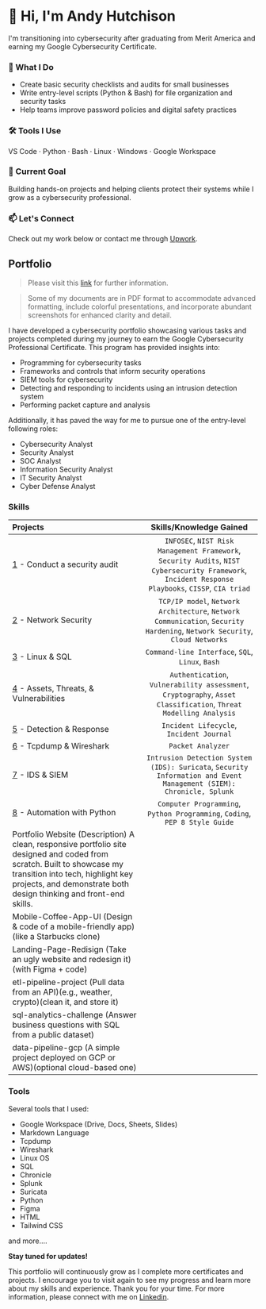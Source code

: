 # 👋 Hi, I'm Andy Hutchison

I'm transitioning into cybersecurity after graduating from Merit America and earning my Google Cybersecurity Certificate.

### 🔐 What I Do
- Create basic security checklists and audits for small businesses
- Write entry-level scripts (Python & Bash) for file organization and security tasks
- Help teams improve password policies and digital safety practices

### 🛠️ Tools I Use
VS Code · Python · Bash · Linux · Windows · Google Workspace

### 🚀 Current Goal
Building hands-on projects and helping clients protect their systems while I grow as a cybersecurity professional.

### 📫 Let's Connect
Check out my work below or contact me through [Upwork](https://www.upwork.com/freelancers/~YOUR-ID).



## Portfolio
> Please visit this [link](https://www.coursera.org/professional-certificates/google-cybersecurity) for further information.

> Some of my documents are in PDF format to accommodate advanced formatting, include colorful presentations, and incorporate abundant screenshots for enhanced clarity and detail.

I have developed a cybersecurity portfolio showcasing various tasks and projects completed during my journey to earn the Google Cybersecurity Professional Certificate. This program has provided insights into:
* Programming for cybersecurity tasks
* Frameworks and controls that inform security operations
* SIEM tools for cybersecurity
* Detecting and responding to incidents using an intrusion detection system
* Performing packet capture and analysis

Additionally, it has paved the way for me to pursue one of the entry-level following roles:
* Cybersecurity Analyst
* Security Analyst
* SOC Analyst
* Information Security Analyst
* IT Security Analyst
* Cyber Defense Analyst

### Skills  
| Projects | Skills/Knowledge Gained | 
| :--- |:---:|
| [1](https://github.com/Andy-Hutch/Andy-Hutch/tree/main/1%20-%20Conduct%20an%20Audit) - Conduct a security audit | `INFOSEC`, `NIST Risk Management Framework`, `Security Audits`, `NIST Cybersecurity Framework`, `Incident Response Playbooks`, `CISSP`, `CIA triad` |
| [2](https://github.com/Andy-Hutch/Andy-Hutch/tree/main/2%20-%20Network%20Security) - Network Security | `TCP/IP model`,  `Network Architecture`, `Network Communication`, `Security Hardening`, `Network Security`, `Cloud Networks` | 
| [3](https://github.com/Andy-Hutch/Andy-Hutch/tree/main/3%20-%20Linux%20%26%20SQL) - Linux & SQL | `Command-line Interface`, `SQL`, `Linux`, `Bash` | 
| [4](https://github.com/Andy-Hutch/Andy-Hutch/tree/main/4%20-%20Assets%20%26%20Threats%20%20%26%20Vulnerabilities) - Assets, Threats, & Vulnerabilities | `Authentication`, ` Vulnerability assessment`, `Cryptography`, `Asset Classification`, `Threat Modelling Analysis`|
| [5](https://github.com/Andy-Hutch/Andy-Hutch/tree/main/5%20-%20Detection%20%26%20response) - Detection & Response | `Incident Lifecycle`, `Incident Journal` |
| [6](https://github.com/Andy-Hutch/Andy-Hutch/tree/main/6%20-%20Tcpdump%20%26%20Wireshark) - Tcpdump & Wireshark | `Packet Analyzer` | 
| [7](https://github.com/Andy-Hutch/Andy-Hutch/tree/main/7%20-%20IDS%20%26%20SIEM) - IDS & SIEM | `Intrusion Detection System (IDS): Suricata`, `Security Information and Event Management (SIEM): Chronicle, Splunk` |
| [8](https://github.com/Andy-Hutch/Andy-Hutch/tree/main/8%20-%20Automation%20with%20Python) - Automation with Python | `Computer Programming`, `Python Programming`, `Coding`, `PEP 8 Style Guide`|
| Portfolio Website (Description) A clean, responsive portfolio site designed and coded from scratch. Built to showcase my transition into tech, highlight key projects, and demonstrate both design thinking and front-end skills.
| Mobile-Coffee-App-UI (Design & code of a mobile-friendly app)(like a Starbucks clone)
| Landing-Page-Redisign (Take an ugly website and redesign it)(with Figma + code)
| etl-pipeline-project (Pull data from an API)(e.g., weather, crypto)(clean it, and store it)
| sql-analytics-challenge (Answer business questions with SQL from a public dataset)
| data-pipeline-gcp (A simple project deployed on GCP or AWS)(optional cloud-based one)

### Tools 
Several tools that I used: 
* Google Workspace (Drive, Docs, Sheets, Slides)
* Markdown Language 
* Tcpdump
* Wireshark
* Linux OS
* SQL
* Chronicle
* Splunk
* Suricata
* Python
* Figma
* HTML
* Tailwind CSS

and more....

**Stay tuned for updates!**

This portfolio will continuously grow as I complete more certificates and projects. I encourage you to visit again to see my progress and learn more about my skills and experience.
Thank you for your time. For more information, please connect with me on [Linkedin](https://www.linkedin.com/in/hutchisonandy86/).
